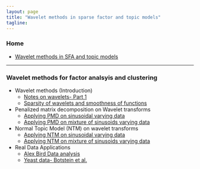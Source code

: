 ```yaml
---
layout: page
title: "Wavelet methods in sparse factor and topic models"
tagline: 
---
```


### Home
  * [Wavelet methods in SFA and topic models](#admixture-clustering)

---

### Wavelet methods for factor analsyis and clustering  <a id = 'wave-sfa'></a>

* Wavelet methods (Introduction)
    * [Notes on wavelets- Part 1](project/wavelets_intro.html)
    * [Sparsity of wavelets and smoothness of functions](project/wavelet_sparsity.html)
* Penalized matrix decomposition on Wavelet transforms 
    * [Applying PMD on sinusoidal varying data](project/pmd_wavelets.html)
    * [Applying PMD on mixture of sinusoids varying data](project/pmd_wavelets_2.html)
* Normal Topic Model (NTM) on wavelet transforms
    * [Applying NTM on sinusoidal varying data](project/ntm_wavelets.html)
    * [Applying NTM on mixture of sinusoids varying data](project/ntm_wavelets_2.html)
* Real Data Applications 
	* [Alex Bird Data analysis](project/alex_data_wavelets.html)
	* [Yeast data- Botstein et al.](project/yeast_data_wavelets.html)
